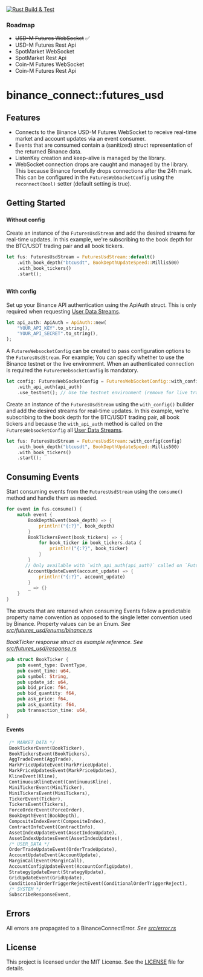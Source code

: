 [![Rust Build & Test](https://github.com/erik404/binance_connect/actions/workflows/rust_wf.yml/badge.svg)](https://github.com/erik404/binance_connect/actions/workflows/rust_wf.yml)

### Roadmap
 - ~~USD-M Futures WebSocket~~ ✅
 - USD-M Futures Rest Api
 - SpotMarket WebSocket
 - SpotMarket Rest Api
 - Coin-M Futures WebSocket
 - Coin-M Futures Rest Api

# binance_connect::futures_usd


## Features

- Connects to the Binance USD-M Futures WebSocket to receive real-time market and account updates via an event consumer.
- Events that are consumed contain a (sanitized) struct representation of the returned Binance data.
- ListenKey creation and keep-alive is managed by the library.
- WebSocket connection drops are caught and managed by the library. This because Binance forcefully drops connections after the 24h mark. This can be configured in the `FuturesWebSocketConfig` using the `reconnect(bool)` setter (default setting is true).


## Getting Started
###
#### Without config

Create an instance of the `FuturesUsdStream` and add the desired streams for real-time updates. In this example, we're subscribing to the book depth for the BTC/USDT trading pair and all book tickers.

 ```rust
 let fus: FuturesUsdStream = FuturesUsdStream::default()
     .with_book_depth("btcusdt", BookDepthUpdateSpeed::Millis500)
     .with_book_tickers()
     .start();
 ```

##
#### With config

Set up your Binance API authentication using the ApiAuth struct. This is only required when requesting [User Data Streams](https://binance-docs.github.io/apidocs/futures/en/#user-data-streams).

 ```rust
 let api_auth: ApiAuth = ApiAuth::new(
     "YOUR_API_KEY".to_string(),
     "YOUR_API_SECRET".to_string(),
 );
 ```

A `FuturesWebsocketConfig` can be created to pass configuration options to the `FuturesUsdStream`. For example; You can specify whether to use the Binance testnet or the live environment. When an authenticated connection is required the `FuturesWebsocketConfig` is mandatory.

 ```rust
 let config: FuturesWebSocketConfig = FuturesWebSocketConfig::with_config(config)
     .with_api_auth(api_auth)
     .use_testnet(); // Use the testnet environment (remove for live trading)
 ```


Create an instance of the `FuturesUsdStream` using the `with_config()` builder and add the desired streams for real-time updates. In this example, we're subscribing to the book depth for the BTC/USDT trading pair, all book tickers and because the `with_api_auth` method is called on the `FuturesWebsocketConfig` all [User Data Streams](https://binance-docs.github.io/apidocs/futures/en/#user-data-streams).

 ```rust
 let fus: FuturesUsdStream = FuturesUsdStream::with_config(config)
     .with_book_depth("btcusdt", BookDepthUpdateSpeed::Millis500)
     .with_book_tickers()
     .start();
 ```

## Consuming Events

Start consuming events from the `FuturesUsdStream` using the `consume()` method and handle them as needed.

 ```rust
 for event in fus.consume() {
     match event {
         BookDepthEvent(book_depth) => {
             println!("{:?}", book_depth)
         }
         BookTickersEvent(book_tickers) => {
             for book_ticker in book_tickers.data {
                 println!("{:?}", book_ticker)
             }
         }
        // Only available with `with_api_auth(api_auth)` called on `FuturesWebsocketConfig` 
         AccountUpdateEvent(account_update) => {
             println!("{:?}", account_update)
         }
         _ => {}
     }
 }
 ```
The structs that are returned when consuming Events follow a predictable property name convention as opposed to the single letter convention used by Binance. Property values can be an Enum. _See [ src/futures_usd/enums/binance.rs](src/futures_usd/enums/binance.rs)_

_BookTicker response struct as example reference. See [src/futures_usd/response.rs](src/futures_usd/response.rs)_

```rust
pub struct BookTicker {
    pub event_type: EventType,
    pub event_time: u64,
    pub symbol: String,
    pub update_id: u64,
    pub bid_price: f64,
    pub bid_quantity: f64,
    pub ask_price: f64,
    pub ask_quantity: f64,
    pub transaction_time: u64,
}
```


#### Events 

```rust
 /* MARKET_DATA */
 BookTickerEvent(BookTicker),
 BookTickersEvent(BookTickers),
 AggTradeEvent(AggTrade),
 MarkPriceUpdateEvent(MarkPriceUpdate),
 MarkPriceUpdatesEvent(MarkPriceUpdates),
 KlineEvent(Kline),
 ContinuousKlineEvent(ContinuousKline),
 MiniTickerEvent(MiniTicker),
 MiniTickersEvent(MiniTickers),
 TickerEvent(Ticker),
 TickersEvent(Tickers),
 ForceOrderEvent(ForceOrder),
 BookDepthEvent(BookDepth),
 CompositeIndexEvent(CompositeIndex),
 ContractInfoEvent(ContractInfo),
 AssetIndexUpdateEvent(AssetIndexUpdate),
 AssetIndexUpdatesEvent(AssetIndexUpdates),
 /* USER_DATA */
 OrderTradeUpdateEvent(OrderTradeUpdate),
 AccountUpdateEvent(AccountUpdate),
 MarginCallEvent(MarginCall),
 AccountConfigUpdateEvent(AccountConfigUpdate),
 StrategyUpdateEvent(StrategyUpdate),
 GridUpdateEvent(GridUpdate),
 ConditionalOrderTriggerRejectEvent(ConditionalOrderTriggerReject),
 /* SYSTEM */
 SubscribeResponseEvent,
```

## Errors

All errors are propagated to a BinanceConnectError. _See [src/error.rs](/src/error.rs)_
## License

This project is licensed under the MIT License. See the [LICENSE](LICENSE.txt) file for details.
